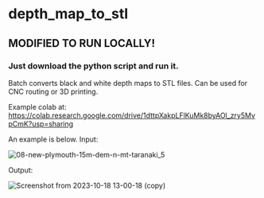 # depth_map_to_stl
## MODIFIED TO RUN LOCALLY!
### Just download the python script and run it. 
Batch converts black and white depth maps to STL files. Can be used for CNC routing or 3D printing. 

Example colab at:
https://colab.research.google.com/drive/1dttpXakpLFlKuMk8byAOl_zry5MvpCmK?usp=sharing

An example is below. Input:

![08-new-plymouth-15m-dem-n-mt-taranaki_5](https://github.com/BillFSmith/depth_map_to_stl/assets/66475393/96a72abe-4a53-4f72-b104-f7efe33c849c)

Output:

![Screenshot from 2023-10-18 13-00-18 (copy)](https://github.com/BillFSmith/depth_map_to_stl/assets/66475393/ae77e956-24ae-44a4-99cb-e8ed0242888a)
